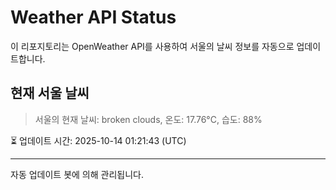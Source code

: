 
# Weather API Status

이 리포지토리는 OpenWeather API를 사용하여 서울의 날씨 정보를 자동으로 업데이트합니다.

## 현재 서울 날씨
> 서울의 현재 날씨: broken clouds, 온도: 17.76°C, 습도: 88%

⏳ 업데이트 시간: 2025-10-14 01:21:43 (UTC)

---
자동 업데이트 봇에 의해 관리됩니다.
